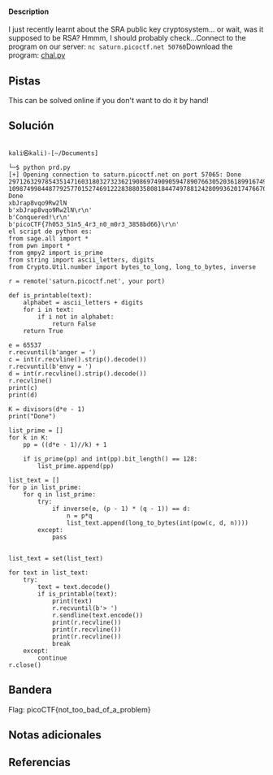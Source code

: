 
 
#### Description

I just recently learnt about the SRA public key cryptosystem... or wait, was it supposed to be RSA? Hmmm, I should probably check...Connect to the program on our server: `nc saturn.picoctf.net 50760`Download the program: [chal.py](https://artifacts.picoctf.net/c/299/chal.py)

## Pistas
This can be solved online if you don't want to do it by hand!



## Solución

``` 

kali㉿kali)-[~/Documents]

└─$ python prd.py         
[+] Opening connection to saturn.picoctf.net on port 57065: Done
29712632978543514716031803273236219086974909059478907663052036189916749619995
10987499844877925770152746912228388035808184474978812428099362017476670086369
Done
xbJrap8vqo9Rw2lN
b'xbJrap8vqo9Rw2lN\r\n'
b'Conquered!\r\n'
b'picoCTF{7h053_51n5_4r3_n0_m0r3_3858bd66}\r\n'
el script de python es:
from sage.all import *
from pwn import *
from gmpy2 import is_prime
from string import ascii_letters, digits
from Crypto.Util.number import bytes_to_long, long_to_bytes, inverse

r = remote('saturn.picoctf.net', your port)

def is_printable(text):
    alphabet = ascii_letters + digits
    for i in text:
        if i not in alphabet:
            return False
    return True

e = 65537
r.recvuntil(b'anger = ')
c = int(r.recvline().strip().decode())
r.recvuntil(b'envy = ')
d = int(r.recvline().strip().decode())
r.recvline()
print(c)
print(d)

K = divisors(d*e - 1)
print("Done")

list_prime = []
for k in K:
    pp = ((d*e - 1)//k) + 1

    if is_prime(pp) and int(pp).bit_length() == 128:
        list_prime.append(pp)

list_text = []
for p in list_prime:
    for q in list_prime:
        try:
            if inverse(e, (p - 1) * (q - 1)) == d:
                n = p*q
                list_text.append(long_to_bytes(int(pow(c, d, n))))
        except:
            pass


list_text = set(list_text)

for text in list_text:
    try:
        text = text.decode()
        if is_printable(text):
            print(text)
            r.recvuntil(b'> ')
            r.sendline(text.encode())
            print(r.recvline())
            print(r.recvline())
            print(r.recvline())
            break
    except:
        continue
r.close()
```

## Bandera
Flag: picoCTF{not_too_bad_of_a_problem}


## Notas adicionales


## Referencias
